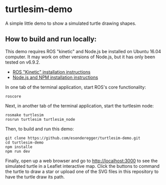 # turtlesim-demo
A simple little demo to show a simulated turtle drawing shapes.

## How to build and run locally:

This demo requires ROS "kinetic" and Node.js be installed on Ubuntu 16.04 computer. It may work on other versions of Node.js, but it has only been tested on v6.9.2.

- [ROS "Kinetic" installation instructions](http://wiki.ros.org/kinetic/Installation/Ubuntu)
- [Node.js and NPM installation instructions](https://nodejs.org/en/download/package-manager/#debian-and-ubuntu-based-linux-distributions)

In one tab of the terminal application, start ROS's core functionality:

    roscore

Next, in another tab of the terminal application, start the turtlesim node:

    rosmake turtlesim
    rosrun turtlesim turtlesim_node

Then, to build and run this demo:

    git clone https://github.com/esonderegger/turtlesim-demo.git
    cd turtlesim-demo
    npm installe
    npm run dev

Finally, open up a web browser and go to [http://localhost:3000](http://localhost:3000) to see the simulated turtle in a Leaflet interactive map. Click the buttons to command the turtle to draw a star or upload one of the SVG files in this repository to have the turtle draw its path.
